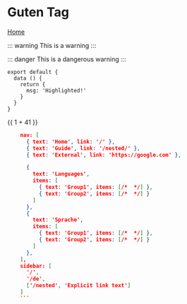 # Guten Tag

[Home](/) 


::: warning
This is a warning
:::

::: danger
This is a dangerous warning
:::

``` js{4}
export default {
  data () {
    return {
      msg: 'Highlighted!'
    }
  }
}
```

{{ 1 + 41 }}

```json
    nav: [
      { text: 'Home', link: '/' },
      { text: 'Guide', link: '/nested/' },
      { text: 'External', link: 'https://google.com' },

      {
        text: 'Languages',
        items: [
          { text: 'Group1', items: [/*  */] },
          { text: 'Group2', items: [/*  */] }
        ]
      },
      {
        text: 'Sprache',
        items: [
          { text: 'Group1', items: [/*  */] },
          { text: 'Group2', items: [/*  */] }
        ]
      },
    ],
    sidebar: [
      '/',
      '/de',
      ['/nested', 'Explicit link text']
    ]
    ```